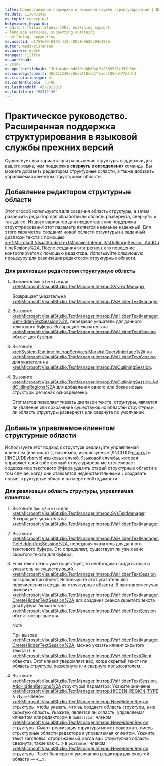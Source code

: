 ```yaml
---
title: Предоставления поддержки в языковой службе структурирование | Документация Майкрософт
ms.date: 11/04/2016
ms.topic: conceptual
helpviewer_keywords:
- editors [Visual Studio SDK], outlining support
- language services, supporting outlining
- outlining, supporting
ms.assetid: df759e89-8193-418c-8038-6626304d387b
author: madskristensen
ms.author: madsk
manager: jillfra
ms.workload:
- vssdk
ms.openlocfilehash: 13bfa8abacbd8f9bd4b604c5a2389981c192b86e
ms.sourcegitcommit: 40d612240dc5bea418cd27fdacdf85ea177e2df3
ms.translationtype: MT
ms.contentlocale: ru-RU
ms.lasthandoff: 05/29/2019
ms.locfileid: "66312136"
---
```

# <a name="how-to-provide-expanded-outlining-support-in-a-legacy-language-service"></a>Практическое руководство. Расширенная поддержка структурирования в языковой службы прежних версий
Существует два варианта для расширения структуры поддержки для вашего языка, чем поддержка **свернуть в определения** команды. Вы можете добавить редактором структурные области, а также добавить управляемая клиентом структурные области.

## <a name="adding-editor-controlled-outline-regions"></a>Добавление редактором структурные области
 Этот способ используется для создания область структуры, а затем разрешить редактор для обработки ли область развернута, свернуты и так далее. Из двух вариантов для предоставления поддержка структурирования этот параметр является наименее надежный. Для этого параметра, создании новой области структуры на заданный диапазон текста с помощью <xref:Microsoft.VisualStudio.TextManager.Interop.IVsOutliningSession.AddOutlineRegions%2A>. После создания этот регион, его поведение контролируется с помощью редактора. Используйте следующую процедуру для реализации редактором структурные области.

### <a name="to-implement-an-editor-controlled-outline-region"></a>Для реализации редактором структурную область

1. Вызовите `QueryService` для <xref:Microsoft.VisualStudio.TextManager.Interop.SVsTextManager>

     Возвращает указатель на <xref:Microsoft.VisualStudio.TextManager.Interop.IVsHiddenTextManager>.

2. Вызовите <xref:Microsoft.VisualStudio.TextManager.Interop.IVsHiddenTextManager.GetHiddenTextSession%2A>, передавая указатель для данного текстового буфера. Возвращает указатель на <xref:Microsoft.VisualStudio.TextManager.Interop.IVsHiddenTextSession> объект для буфера.

3. Вызовите <xref:System.Runtime.InteropServices.Marshal.QueryInterface%2A> на <xref:Microsoft.VisualStudio.TextManager.Interop.IVsHiddenTextSession> для указателя на <xref:Microsoft.VisualStudio.TextManager.Interop.IVsOutliningSession>.

4. Вызовите <xref:Microsoft.VisualStudio.TextManager.Interop.IVsOutliningSession.AddOutlineRegions%2A> для добавления одного или более новые структуры регионах одновременно.

     Этот метод позволяет указать диапазон текста, структуры, является ли удаление или сохранение существующих областей структуры и ли область структуры развернута или свернута по умолчанию.

## <a name="add-client-controlled-outline-regions"></a>Добавьте управляемое клиентом структурные области
 Используйте этот подход к структуре реализуйте управляемая клиентом (или смарт-), например, используемые [!INCLUDE[csprcs](../../data-tools/includes/csprcs_md.md)] и [!INCLUDE[vbprvb](../../code-quality/includes/vbprvb_md.md)] языковых служб. Языковой службы, которая управляет свой собственный структурирование отслеживает содержимое текстового буфера удалить старый структурные области в том случае, когда они становятся недействительными и создавать новые структурные области по мере необходимости.

### <a name="to-implement-a-client-controlled-outline-region"></a>Для реализации область структуры, управляемая клиентом

1. Вызовите `QueryService` для <xref:Microsoft.VisualStudio.TextManager.Interop.SVsTextManager>. Возвращает указатель на <xref:Microsoft.VisualStudio.TextManager.Interop.IVsHiddenTextManager>.

2. Вызовите <xref:Microsoft.VisualStudio.TextManager.Interop.IVsHiddenTextManager.GetHiddenTextSession%2A>, передавая указатель для данного текстового буфера. Это определяет, существует ли уже сеанс скрытого текста для буфера.

3. Если текст сеанс уже существует, то необходимо создать один и указатель на существующий <xref:Microsoft.VisualStudio.TextManager.Interop.IVsHiddenTextSession> возвращается объект. Используйте этот указатель для перечисления и создания структурные области. В противном случае вызовите <xref:Microsoft.VisualStudio.TextManager.Interop.IVsHiddenTextManager.CreateHiddenTextSession%2A> для создания сеанса скрытого текста для буфера. Указатель на <xref:Microsoft.VisualStudio.TextManager.Interop.IVsHiddenTextSession> объект возвращается.

    > [!NOTE]
    > При вызове <xref:Microsoft.VisualStudio.TextManager.Interop.IVsHiddenTextManager.CreateHiddenTextSession%2A>, можно указать клиент скрытого текста (т. е <xref:Microsoft.VisualStudio.TextManager.Interop.IVsHiddenTextClient> объекта). Этот клиент уведомляет вас, когда скрытый текст или область структуры развернута или свернута пользователем.

4. Вызовите <xref:Microsoft.VisualStudio.TextManager.Interop.IVsHiddenTextSession.AddHiddenRegions%2A> структуры) параметра: Укажите значение <xref:Microsoft.VisualStudio.TextManager.Interop.HIDDEN_REGION_TYPE> в `iType` членом <xref:Microsoft.VisualStudio.TextManager.Interop.NewHiddenRegion> структуры, чтобы указать, что вы создаете область структуры, а не скрытую область. Укажите, является ли область, управляемая клиентом или редактором в `dwBehavior` членом <xref:Microsoft.VisualStudio.TextManager.Interop.NewHiddenRegion> структуры. Смарт-реализация структуры может содержать смесь структурные области редактора и управляемая клиентом. Укажите текст заголовка, отображаемый, когда ваш структурная область свернута, такие как «...» в `pszBanner` членом <xref:Microsoft.VisualStudio.TextManager.Interop.NewHiddenRegion> структуры. Текст баннера по умолчанию редактора для скрытой области — «...».